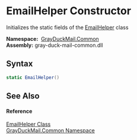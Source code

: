 EmailHelper Constructor
=======================
Initializes the static fields of the [EmailHelper][1] class

  **Namespace:**  [GrayDuckMail.Common][2]  
  **Assembly:** gray-duck-mail-common.dll

Syntax
------

```csharp
static EmailHelper()
```


See Also
--------

#### Reference
[EmailHelper Class][1]  
[GrayDuckMail.Common Namespace][2]  

[1]: README.md
[2]: ../README.md